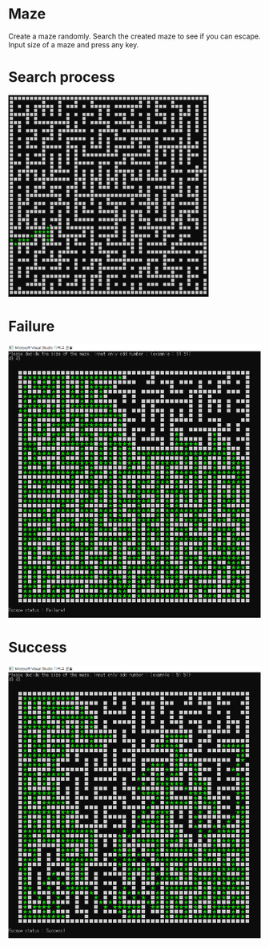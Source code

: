 # Maze
Create a maze randomly. Search the created maze to see if you can escape. </br>
Input size of a maze and press any key. </br>

# Search process
![alt-tag](img/search_process.gif)

# Failure
![alt-tag](img/escape_fail.PNG)

# Success
![alt-tag](img/escape_success.PNG)


